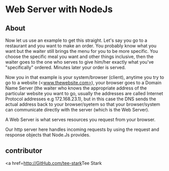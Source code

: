 # Web Server with NodeJs

## About

Now let us use an example to get this straight. Let's say you go to a restaurant and you want to make an order. You probably know what you want but the waiter still brings the menu for you to be more specific. You choose the specific meal you want and other things inclusive, then the waiter goes to the one who serves to give him/her exactly what you've "specifically" ordered. Minutes later your order is served.

Now you in that example is your system/browser (client), anytime you try to go to a website (<www.thewebsite.com>), your browser goes to a Domain Name Server (the waiter who knows the appropriate address of the particular website you want to go, usually the addresses are called Internet Protocol addresses e.g 172.168.23.1), but in this case the DNS sends the actual address back to your browser/syetem so that your browser/system can communicate directly with the server (which is the Web Server).

A Web Server is what serves resources you request from your browser.

Our http server here handles incoming requests by using the request and response objects that Node.Js provides.

## contributor

<a href=<http://GitHub.com/tee-stark>Tee Stark</a>
